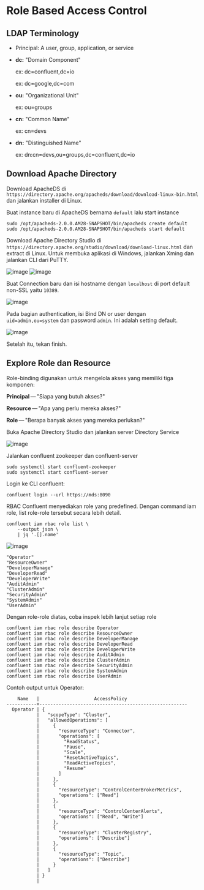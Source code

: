 # Role Based Access Control

## LDAP Terminology

- Principal: A user, group, application, or service

- **dc:** "Domain Component"

  ex: dc=confluent,dc=io

  ex: dc=google,dc=com

- **ou:** "Organizational Unit"

  ex: ou=groups

- **cn:** "Common Name"

  ex: cn=devs

- **dn:** "Distinguished Name"

  ex: dn:cn=devs,ou=groups,dc=confluent,dc=io

## Download Apache Directory

Download ApacheDS di `https://directory.apache.org/apacheds/download/download-linux-bin.html` dan jalankan installer di Linux.

Buat instance baru di ApacheDS bernama `default` lalu start instance

```
sudo /opt/apacheds-2.0.0.AM28-SNAPSHOT/bin/apacheds create default
sudo /opt/apacheds-2.0.0.AM28-SNAPSHOT/bin/apacheds start default
```

Download Apache Directory Studio di `https://directory.apache.org/studio/download/download-linux.html` dan extract di Linux. Untuk membuka aplikasi di Windows, jalankan Xming dan jalankan CLI dari PuTTY.

![image](https://github.com/ivynajohansen/belajar-confluent/assets/83331802/017f5d7f-fbde-45e9-9190-c4ddb4cf891f)
![image](https://github.com/ivynajohansen/belajar-confluent/assets/83331802/08766596-1049-4a2a-bcc1-ae0ce3340d16)

Buat Connection baru dan isi hostname dengan `localhost` di port default non-SSL yaitu `10389`.

![image](https://github.com/ivynajohansen/belajar-confluent/assets/83331802/f664d192-1b27-4edf-a19d-8f5ec22e8413)

Pada bagian authentication, isi Bind DN or user dengan `uid=admin,ou=system` dan password `admin`. Ini adalah setting default.

![image](https://github.com/ivynajohansen/belajar-confluent/assets/83331802/49b8b7e6-4b10-474d-acc1-34bbdc48cbdd)

Setelah itu, tekan finish.



## Explore Role dan Resource

Role-binding digunakan untuk mengelola akses yang memiliki tiga komponen:

**Principal** — "Siapa yang butuh akses?"

**Resource** — "Apa yang perlu mereka akses?"

**Role** — "Berapa banyak akses yang mereka perlukan?"

Buka Apache Directory Studio dan jalankan server Directory Service

![image](https://github.com/ivynajohansen/belajar-confluent/assets/83331802/0d89bd16-9d9c-44f5-a243-01488943d328)

Jalankan confluent zookeeper dan confluent-server

```
sudo systemctl start confluent-zookeeper
sudo systemctl start confluent-server
```

Login ke CLI confluent:

```
confluent login --url https://mds:8090
```

RBAC Confluent menyediakan role yang predefined. Dengan command iam role, list role-role tersebut secara lebih detail.

```
confluent iam rbac role list \
    --output json \
    | jq '.[].name'
```

![image](https://github.com/ivynajohansen/belajar-confluent/assets/83331802/fbd4ec2f-c5cb-424c-9e1b-d319b0c8b6b7)

```
"Operator"
"ResourceOwner"
"DeveloperManage"
"DeveloperRead"
"DeveloperWrite"
"AuditAdmin"
"ClusterAdmin"
"SecurityAdmin"
"SystemAdmin"
"UserAdmin"
```

Dengan role-role diatas, coba inspek lebih lanjut setiap role

```
confluent iam rbac role describe Operator
confluent iam rbac role describe ResourceOwner
confluent iam rbac role describe DeveloperManage
confluent iam rbac role describe DeveloperRead
confluent iam rbac role describe DeveloperWrite
confluent iam rbac role describe AuditAdmin
confluent iam rbac role describe ClusterAdmin
confluent iam rbac role describe SecurityAdmin
confluent iam rbac role describe SystemAdmin
confluent iam rbac role describe UserAdmin
```

Contoh output untuk Operator:

```
    Name   |                    AccessPolicy                      
-----------+------------------------------------------------------
  Operator | {                                                    
           |   "scopeType": "Cluster",                            
           |   "allowedOperations": [                             
           |     {                                                
           |       "resourceType": "Connector",                   
           |       "operations": [                                
           |         "ReadStatus",                                
           |         "Pause",                                     
           |         "Scale",                                     
           |         "ResetActiveTopics",                         
           |         "ReadActiveTopics",                          
           |         "Resume"                                     
           |       ]                                              
           |     },                                               
           |     {                                                
           |       "resourceType": "ControlCenterBrokerMetrics",  
           |       "operations": ["Read"]                         
           |     },                                               
           |     {                                                
           |       "resourceType": "ControlCenterAlerts",         
           |       "operations": ["Read", "Write"]                
           |     },                                               
           |     {                                                
           |       "resourceType": "ClusterRegistry",             
           |       "operations": ["Describe"]                     
           |     },                                               
           |     {                                                
           |       "resourceType": "Topic",                       
           |       "operations": ["Describe"]                     
           |     }                                                
           |   ]                                                  
           | }                                                    
           |
```


